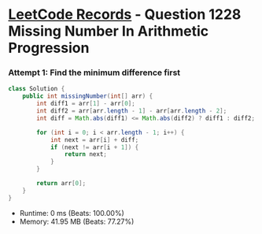 # [LeetCode Records](../../README.md) - Question 1228 Missing Number In Arithmetic Progression

### Attempt 1: Find the minimum difference first
```java
class Solution {
    public int missingNumber(int[] arr) {
        int diff1 = arr[1] - arr[0];
        int diff2 = arr[arr.length - 1] - arr[arr.length - 2];
        int diff = Math.abs(diff1) <= Math.abs(diff2) ? diff1 : diff2;

        for (int i = 0; i < arr.length - 1; i++) {
            int next = arr[i] + diff;
            if (next != arr[i + 1]) {
                return next;
            }
        }

        return arr[0];
    }
}
```
- Runtime: 0 ms (Beats: 100.00%)
- Memory: 41.95 MB (Beats: 77.27%)

<br>
